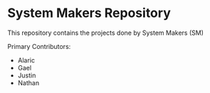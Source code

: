 # System Makers Repository
This repository contains the projects done by System Makers (SM)

Primary Contributors:
- Alaric
- Gael
- Justin
- Nathan
